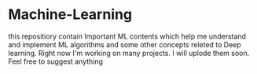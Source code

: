 # Machine-Learning
this repositiory contain Important ML contents which help me understand and implement ML algorithms and some other concepts releted to Deep learning. Right now I'm working on many projects. I will uplode them soon. Feel free to suggest anything 
